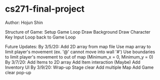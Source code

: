 # cs271-final-project
Author: Hojun Shin
        <Add your name>

Structure of Game:
  Setup
  Game Loop
    Draw Background
    Draw Character
    Key Input
      Loop back to Game Loop
      
Future Updates:
  By 3/5/20:
    Add 2D array from map file
    Use map array to limit player's movement (ex. '@' cannot move into wall '#')
    Use boundaries to limit player's movement to out of map (Minimum_x = 0, Minimum_y = 0)
  By 3/7/20:
    Add Items to 2D array
    Add Item interaction
    (Maybe) Add Inventory UI
  By 3/9/20:
    Wrap-up Stage clear
    Add multiple Map
    Add Game clear pop-up
    

  
